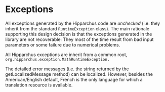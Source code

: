 <!--
 Licensed to the Hipparchus project under one or more
 contributor license agreements.  See the NOTICE file distributed with
 this work for additional information regarding copyright ownership.
 The Hipparchus project licenses this file to You under the Apache License, Version 2.0
 (the "License"); you may not use this file except in compliance with
 the License.  You may obtain a copy of the License at

      http://www.apache.org/licenses/LICENSE-2.0

 Unless required by applicable law or agreed to in writing, software
 distributed under the License is distributed on an "AS IS" BASIS,
 WITHOUT WARRANTIES OR CONDITIONS OF ANY KIND, either express or implied.
 See the License for the specific language governing permissions and
 limitations under the License.
-->
# Exceptions

All exceptions generated by the
Hipparchus code are <em>unchecked</em> (i.e. they inherit from
the standard `RuntimeException` class).
The main rationale supporting this design decision is that the
exceptions generated in the library are not recoverable: They most
of the time result from bad input parameters or some failure due to
numerical problems.

All Hipparchus exceptions are inherit from a common root, `org.hipparchus.exception.MathRuntimeException.`

The detailed error messages (i.e. the string returned by the getLocalizedMessage method) can be localized. However, besides the American/English default, French is the only language for which a translation resource is available.

